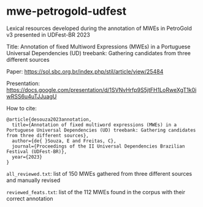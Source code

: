 # mwe-petrogold-udfest
Lexical resources developed during the annotation of MWEs in PetroGold v3 presented in UDFest-BR 2023

Title: Annotation of fixed Multiword Expressions (MWEs) in a Portuguese Universal Dependencies (UD) treebank: Gathering candidates from three different sources

Paper: https://sol.sbc.org.br/index.php/stil/article/view/25484

Presentation: https://docs.google.com/presentation/d/1SVNvHrfp9S5jtFH1LoRweXgT1k0iwRSS6u4uTJJuagU

How to cite:

```
@article{desouza2023annotation,
  title={Annotation of fixed multiword expressions (MWEs) in a Portuguese Universal Dependencies (UD) treebank: Gathering candidates from three different sources},
  author={de{ }Souza, E and Freitas, C},
  journal={Proceedings of the II Universal Dependencies Brazilian Festival (UDFest-BR)},
  year={2023}
}
```

`all_reviewed.txt`: list of 150 MWEs gathered from three different sources and manually revised

`reviewed_feats.txt`: list of the 112 MWEs found in the corpus with their correct annotation
